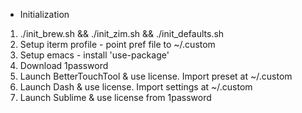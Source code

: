 - Initialization
1. ./init_brew.sh && ./init_zim.sh && ./init_defaults.sh
2. Setup iterm profile - point pref file to ~/.custom
3. Setup emacs - install 'use-package'
4. Download 1password
5. Launch BetterTouchTool & use license. Import preset at ~/.custom
6. Launch Dash & use license. Import settings at ~/.custom
7. Launch Sublime & use license from 1password
